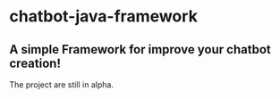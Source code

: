 # chatbot-java-framework
<b><h2>A simple Framework for improve your chatbot creation!</h2></b>
<p>The project are still in alpha.</p>
